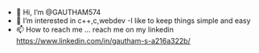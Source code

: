 - 👋 Hi, I’m @GAUTHAM574
- 👀 I’m interested in c++,c,webdev
-I like to keep things simple and easy
- 📫 How to reach me ... reach me on my linkedin https://www.linkedin.com/in/gautham-s-a216a322b/

<!---
GAUTHAM574/GAUTHAM574 is a ✨ special ✨ repository because its `README.md` (this file) appears on your GitHub profile.
You can click the Preview link to take a look at your changes.
--->

